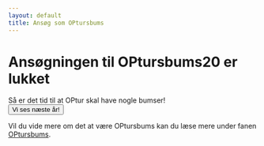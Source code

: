 ```yaml
---
layout: default
title: Ansøg som OPtursbums
---
```

<h1>Ansøgningen til OPtursbums20 er lukket</h1>

<p>
	Så er det tid til at OPtur skal have nogle bumser!<br/>
  	<a style="text-align: center;">
  	<button class="applyBtn">Vi ses næste år! </button></a>

</p>

<p>
	Vil du vide mere om det at være OPtursbums kan du læse mere under fanen <a href="https://blivawesome.dk/optursbums.html">OPtursbums</a>.
</p>
